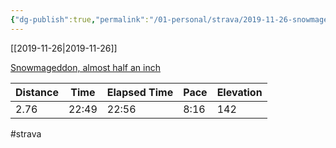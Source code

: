 ```yaml
---
{"dg-publish":true,"permalink":"/01-personal/strava/2019-11-26-snowmageddon-almost-half-an-inch/"}
---
```



[[2019-11-26\|2019-11-26]]

[Snowmageddon, almost half an inch](https://www.strava.com/activities/2894038470)

| Distance | Time  | Elapsed Time | Pace | Elevation |
| -------- | ----- | ------------ | ---- | --------- |
| 2.76     | 22:49 | 22:56        | 8:16 | 142       |




#strava
